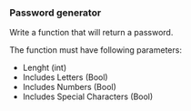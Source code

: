 ### Password generator

Write a function that will return a password.

The function must have following parameters:
- Lenght (int)
- Includes Letters (Bool)
- Includes Numbers (Bool)
- Includes Special Characters (Bool)